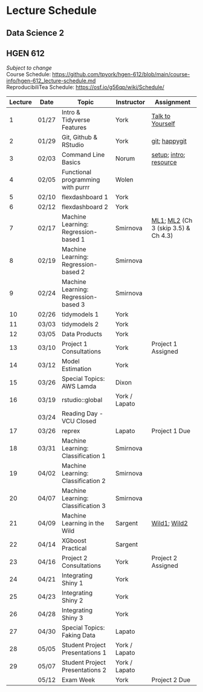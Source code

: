 # Lecture Schedule
## Data Science 2
## HGEN 612
*Subject to change*  
Course Schedule:  https://github.com/tpyork/hgen-612/blob/main/course-info/hgen-612_lecture-schedule.md  
ReproducibiliTea Schedule:  https://osf.io/g56qp/wiki/Schedule/  


| Lecture | Date      | Topic                                      | Instructor       | Assignment                 |  
|---------| --------- | ------------------------------------------ | ---------------- | -------------------------- |  
| 1       | 01/27     | Intro & Tidyverse Features                 | York             | [Talk to Yourself][7]      |  
| 2       | 01/29     | Git, Github & RStudio                      | York             | [git][1]; [happygit][2]    |  
| 3       | 02/03     | Command Line Basics                        | Norum            | [setup][8]; [intro][9]; [resource][10]                          |  
| 4       | 02/05     | Functional programming with purrr          | Wolen            |                            |  
| 5       | 02/10     | flexdashboard 1                            | York             |                            |  
| 6       | 02/12     | flexdashboard 2                            | York             |                            |  
| 7       | 02/17     | Machine Learning: Regression-based 1       | Smirnova         | [ML1][3]; [ML2][4] (Ch 3 (skip 3.5) & Ch 4.3) |  
| 8       | 02/19     | Machine Learning: Regression-based 2       | Smirnova         |                            |  
| 9       | 02/24     | Machine Learning: Regression-based 3       | Smirnova         |                            |  
| 10      | 02/26     | tidymodels 1                               | York             |                            |  
| 11      | 03/03     | tidymodels 2                               | York             |                            |  
| 12      | 03/05     | Data Products                              | York             |                            |  
| 13      | 03/10     | Project 1 Consultations                    | York             | Project 1 Assigned         |  
| 14      | 03/12     | Model Estimation                           | York             |                            |  
| 15      | 03/26     | Special Topics: AWS Lamda                  | Dixon            |                            |  
| 16      | 03/19     | rstudio::global                            | York / Lapato    |                            |  
|         | 03/24     | Reading Day - VCU Closed                   |                  |                            |  
| 17      | 03/26     | reprex                                     | Lapato           | Project 1 Due              |  
| 18      | 03/31     | Machine Learning: Classification 1         | Smirnova         |                            |  
| 19      | 04/02     | Machine Learning: Classification 2         | Smirnova         |                            |  
| 20      | 04/07     | Machine Learning: Classification 3         | Smirnova         |                            |  
| 21      | 04/09     | Machine Learning in the Wild               | Sargent          | [Wild1][5]; [Wild2][6]     |  
| 22      | 04/14     | XGboost Practical                          | Sargent          |                            |  
| 23      | 04/16     | Project 2 Consultations                    | York             | Project 2 Assigned         |  
| 24      | 04/21     | Integrating Shiny 1                        | York             |                            |  
| 25      | 04/23     | Integrating Shiny 2                        | York             |                            |  
| 26      | 04/28     | Integrating Shiny 3                        | York             |                            |  
| 27      | 04/30     | Special Topics: Faking Data                | Lapato           |                            |  
| 28      | 05/05     | Student Project Presentations 1            | York / Lapato    |                            |  
| 29      | 05/07     | Student Project Presentations 2            | York / Lapato    |                            |  
|         | 05/12     | Exam Week                                  | York             | Project 2 Due              |           


[1]: https://osf.io/4a26g "Democratic Science"
[2]: https://happygitwithr.com "happygitwithR"
[3]: https://osf.io/d7we8/ "Pine Beetle Data"
[4]: https://osf.io/nstcw/ "Introduction to Statistical Learning"
[5]: https://osf.io/rmtsx/ "Machine Learning and Science"
[6]: https://osf.io/gpt3h/ "Machine Learning and Aging Research"
[7]: https://rstudio.com/resources/rstudioconf-2020/don-t-repeat-yourself-talk-to-yourself-repeated-reporting-in-the-r-universe/ "DRY"
[8]: https://osf.io/wvfm2
[9]: https://computers.tutsplus.com/tutorials/navigating-the-terminal-a-gentle-introduction--mac-3855
[10]: https://happygitwithr.com/shell.html
